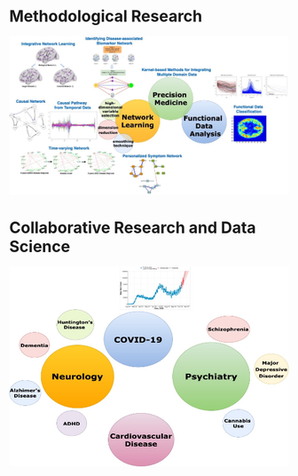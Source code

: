 # Methodological Research 

<img src="assets/img/method_projects.jpg" >

# Collaborative Research and Data Science

<img src="assets/img/applied_projects.jpg" width = "600" height = "360">
